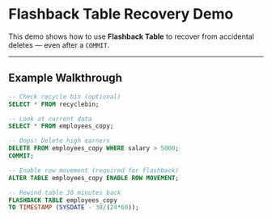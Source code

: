 # Flashback Table Recovery Demo

This demo shows how to use **Flashback Table** to recover from accidental deletes — even after a `COMMIT`.

---

## Example Walkthrough

```sql
-- Check recycle bin (optional)
SELECT * FROM recyclebin;

-- Look at current data
SELECT * FROM employees_copy;

-- Oops! Delete high earners
DELETE FROM employees_copy WHERE salary > 5000;
COMMIT;

-- Enable row movement (required for flashback)
ALTER TABLE employees_copy ENABLE ROW MOVEMENT;

-- Rewind table 30 minutes back
FLASHBACK TABLE employees_copy
TO TIMESTAMP (SYSDATE - 30/(24*60));
